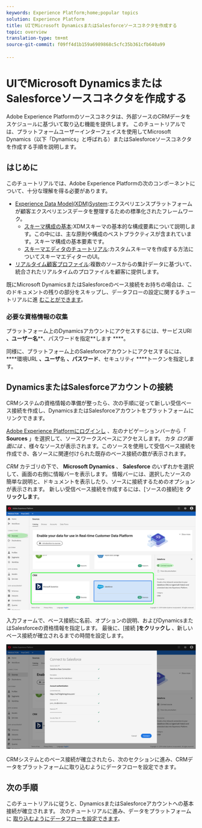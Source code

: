 ```yaml
---
keywords: Experience Platform;home;popular topics
solution: Experience Platform
title: UIでMicrosoft DynamicsまたはSalesforceソースコネクタを作成する
topic: overview
translation-type: tm+mt
source-git-commit: f09ff4d1b159a6989868c5cfc35b361cfb640a99

---
```



# UIでMicrosoft DynamicsまたはSalesforceソースコネクタを作成する

Adobe Experience Platformのソースコネクタは、外部ソースのCRMデータをスケジュールに基づいて取り込む機能を提供します。 このチュートリアルでは、プラットフォームユーザーインターフェイスを使用してMicrosoft Dynamics（以下「Dynamics」と呼ばれる）またはSalesforceソースコネクタを作成する手順を説明します。

## はじめに

このチュートリアルでは、Adobe Experience Platformの次のコンポーネントについて、十分な理解を得る必要があります。

* [Experience Data Model(XDM)System](../../../../../xdm/home.md):エクスペリエンスプラットフォームが顧客エクスペリエンスデータを整理するための標準化されたフレームワーク。
   * [スキーマ構成の基本](../../../../../xdm/schema/composition.md):XDMスキーマの基本的な構成要素について説明します。この中には、主な原則や構成のベストプラクティスが含まれています。スキーマ構成の基本要素です。
   * [スキーマエディタのチュートリアル](../../../../../xdm/tutorials/create-schema-ui.md):カスタムスキーマを作成する方法についてスキーマエディターのUI。
* [リアルタイム顧客プロファイル](../../../../../profile/home.md):複数のソースからの集計データに基づいて、統合されたリアルタイムのプロファイルを顧客に提供します。

既にMicrosoft DynamicsまたはSalesforceのベース接続をお持ちの場合は、このドキュメントの残りの部分をスキップし、データフローの設定に関するチュートリアルに進 [むことができます](../../dataflow/crm.md)。

### 必要な資格情報の収集

プラットフォーム上のDynamicsアカウントにアクセスするには、サービスURI **、ユーザー名****、パスワードを指定**&#x200B;します ****。

同様に、プラットフォーム上のSalesforceアカウントにアクセスするには、 ****&#x200B;環境URL **、ユーザ**&#x200B;名 **、パスワード**、セキュリティ ****&#x200B;トークンを指定します。

## DynamicsまたはSalesforceアカウントの接続

CRMシステムの資格情報の準備が整ったら、次の手順に従って新しい受信ベース接続を作成し、DynamicsまたはSalesforceアカウントをプラットフォームにリンクできます。

<a href="https://platform.adobe.com" target="_blank">Adobe Experience Platformにログインし</a> 、左のナビゲーションバーから「 **Sources** 」を選択して、ソースワークスペースにアクセスします。 カタ *ログ画面には* 、様々なソースが表示されます。このソースを使用して受信ベース接続を作成でき、各ソースに関連付けられた既存のベース接続の数が表示されます。

*CRM* カテゴリの下で、 **Microsoft Dynamics** 、 **Salesforce** のいずれかを選択して、画面の右側に情報バーを表示します。 情報バーには、選択したソースの簡単な説明と、ドキュメントを表示したり、ソースに接続するためのオプションが表示されます。 新しい受信ベース接続を作成するには、[ソースの接続]を **クリックしま**&#x200B;す。

![](../../../../images/tutorials/create/salesforce/sf_sources_catalog.png)

入力フォームで、ベース接続に名前、オプションの説明、およびDynamicsまたはSalesforceの資格情報を指定します。 最後に、[接続 **]をクリックし** 、新しいベース接続が確立されるまでの時間を設定します。

![](../../../../images/tutorials/create/salesforce/sf_credentials.png)

CRMシステムとのベース接続が確立されたら、次のセクションに進み、CRMデータをプラットフォームに取り込むようにデータフローを設定できます。

## 次の手順

このチュートリアルに従うと、DynamicsまたはSalesforceアカウントへの基本接続が確立されます。 次のチュートリアルに進み、データをプラットフォームに [取り込むようにデータフローを設定できます](../../dataflow/crm.md)。